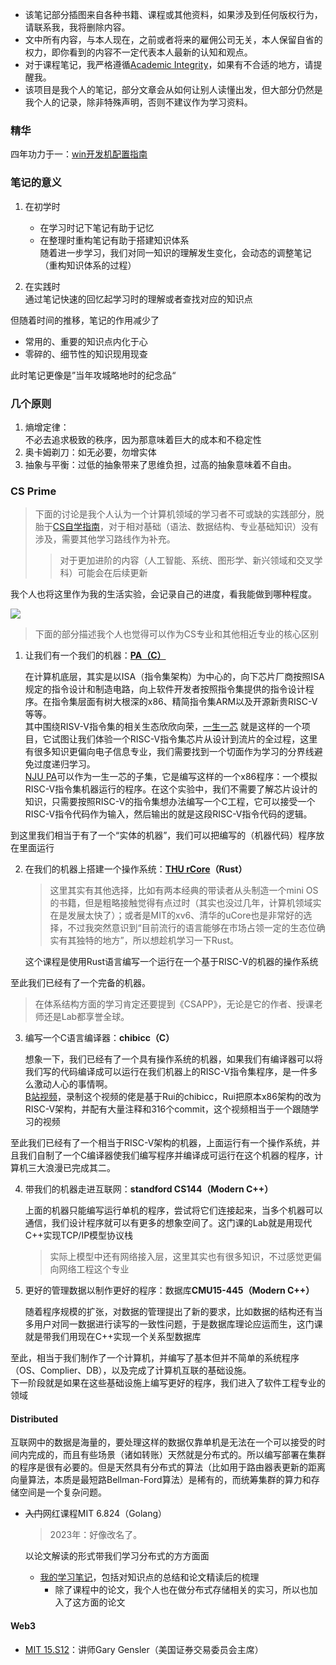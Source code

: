 <!--https://cdn.jsdelivr.net/gh/zweix123/CS-notes@master/source/-->
+ 该笔记部分插图来自各种书籍、课程或其他资料，如果涉及到任何版权行为，请联系我，我将删除内容。
+ 文中所有内容，与本人现在，之前或者将来的雇佣公司无关，本人保留自省的权力，即你看到的内容不一定代表本人最新的认知和观点。
+ 对于课程笔记，我严格遵循[Academic Integrity](http://integrity.mit.edu/)，如果有不合适的地方，请提醒我。
+ 该项目是我个人的笔记，部分文章会从如何让别人读懂出发，但大部分仍然是我个人的记录，除非特殊声明，否则不建议作为学习资料。


### 精华

四年功力于一：[win开发机配置指南](https://github.com/zweix123/CS-notes/blob/master/Missing-Semester/WindowsConfigGuide.md)

### 笔记的意义

1. 在初学时
   + 在学习时记下笔记有助于记忆  
   + 在整理时重构笔记有助于搭建知识体系  
     随着进一步学习，我们对同一知识的理解发生变化，会动态的调整笔记（重构知识体系的过程）

2. 在实践时  
   通过笔记快速的回忆起学习时的理解或者查找对应的知识点

但随着时间的推移，笔记的作用减少了

+ 常用的、重要的知识点内化于心
+ 零碎的、细节性的知识现用现查

此时笔记更像是”当年攻城略地时的纪念品“

### 几个原则

1. 熵增定律：  
	不必去追求极致的秩序，因为那意味着巨大的成本和不稳定性
2. 奥卡姆剃刀：如无必要，勿增实体
3. 抽象与平衡：过低的抽象带来了思维负担，过高的抽象意味着不自由。

### CS Prime
>下面的讨论是我个人认为一个计算机领域的学习者不可或缺的实践部分，脱胎于[CS自学指南](https://csdiy.wiki/)，对于相对基础（语法、数据结构、专业基础知识）没有涉及，需要其他学习路线作为补充。
>>对于更加进阶的内容（人工智能、系统、图形学、新兴领域和交叉学科）可能会在后续更新

我个人也将这里作为我的生活实验，会记录自己的进度，看我能做到哪种程度。

![](https://cdn.jsdelivr.net/gh/zweix123/CS-notes@master/source/word%20of%20cs.png)
>下面的部分描述我个人也觉得可以作为CS专业和其他相近专业的核心区别

1. 让我们有一个我们的机器：**[PA（C）](https://nju-projectn.github.io/ics-pa-gitbook/)**  

	在计算机底层，其实是以ISA（指令集架构）为中心的，向下芯片厂商按照ISA规定的指令设计和制造电路，向上软件开发者按照指令集提供的指令设计程序。在指令集层面有树大根深的x86、精简指令集ARM以及开源新贵RISC-V等等。  
	其中围绕RISV-V指令集的相关生态欣欣向荣，[一生一芯](https://ysyx.oscc.cc/) 就是这样的一个项目，它试图让我们体验一个RISC-V指令集芯片从设计到流片的全过程，这里有很多知识更偏向电子信息专业，我们需要找到一个切面作为学习的分界线避免过度递归学习。  
	[NJU PA](https://nju-projectn.github.io/ics-pa-gitbook/)可以作为一生一芯的子集，它是编写这样的一个x86程序：一个模拟RISC-V指令集机器运行的程序。在这个实验中，我们不需要了解芯片设计的知识，只需要按照RISC-V的指令集想办法编写一个C工程，它可以接受一个RISC-V指令代码作为输入，然后输出的就是这段RISC-V指令代码的逻辑。  

到这里我们相当于有了一个“实体的机器”，我们可以把编写的（机器代码）程序放在里面运行

2. 在我们的机器上搭建一个操作系统：**[THU rCore](http://rcore-os.cn/rCore-Tutorial-Book-v3/)（Rust）**
	>这里其实有其他选择，比如有两本经典的带读者从头制造一个mini OS的书籍，但是粗略接触觉得有点过时（其实也没过几年，计算机领域实在是发展太快了）；或者是MIT的xv6、清华的uCore也是非常好的选择，不过我突然意识到“目前流行的语言能够在市场占领一定的生态位确实有其独特的地方”，所以想趁机学习一下Rust。

	这个课程是使用Rust语言编写一个运行在一个基于RISC-V的机器的操作系统

至此我们已经有了一个完备的机器。

>在体系结构方面的学习肯定还要提到《CSAPP》，无论是它的作者、授课老师还是Lab都享誉全球。

3. 编写一个C语言编译器：**chibicc（C）**

	 想象一下，我们已经有了一个具有操作系统的机器，如果我们有编译器可以将我们写的代码编译成可以运行在我们机器上的RISC-V指令集程序，是一件多么激动人心的事情啊。  
	 [B站视频](https://space.bilibili.com/296494084/channel/collectiondetail?sid=571708)，录制这个视频的佬是基于Rui的chibicc，Rui把原本x86架构的改为RISC-V架构，并配有大量注释和316个commit，这个视频相当于一个跟随学习的视频

至此我们已经有了一个相当于RISC-V架构的机器，上面运行有一个操作系统，并且我们自制了一个C编译器使我们编写程序并编译成可运行在这个机器的程序，计算机三大浪漫已完成其二。

4. 带我们的机器走进互联网：**standford CS144（Modern C++）**
	
	上面的机器只能编写运行单机的程序，尝试将它们连接起来，当多个机器可以通信，我们设计程序就可以有更多的想象空间了。这门课的Lab就是用现代C++实现TCP/IP模型协议栈
	>实际上模型中还有网络接入层，这里其实也有很多知识，不过感觉更偏向网络工程这个专业

5. 更好的管理数据以制作更好的程序：数据库**CMU15-445（Modern C++）**

	随着程序规模的扩张，对数据的管理提出了新的要求，比如数据的结构还有当多用户对同一数据进行读写的一致性问题，于是数据库理论应运而生，这门课就是带我们用现在C++实现一个关系型数据库

至此，相当于我们制作了一个计算机，并编写了基本但并不简单的系统程序（OS、Complier、DB），以及完成了计算机互联的基础设施。  
下一阶段就是如果在这些基础设施上编写更好的程序，我们进入了软件工程专业的领域

#### Distributed
互联网中的数据是海量的，要处理这样的数据仅靠单机是无法在一个可以接受的时间内完成的，而且有些场景（诸如转账）天然就是分布式的。所以编写部署在集群的程序是很有必要的。但是天然具有分布式的算法（比如用于路由器表更新的距离向量算法，本质是最短路Bellman-Ford算法）是稀有的，而统筹集群的算力和存储空间是一个复杂问题。

+ <del>入门</del>网红课程MIT 6.824（Golang）
	>2023年：好像改名了。
	
	以论文解读的形式带我们学习分布式的方方面面
	+ [我的学习笔记](https://github.com/zweix123/CS-notes/tree/master/Distributed-System)，包括对知识点的总结和论文精读后的梳理
		+ 除了课程中的论文，我个人也在做分布式存储相关的实习，所以也加入了这方面的论文

#### Web3

+ [MIT 15.S12](https://ocw.mit.edu/courses/15-s12-blockchain-and-money-fall-2018/)：讲师Gary Gensler（美国证券交易委员会主席）
